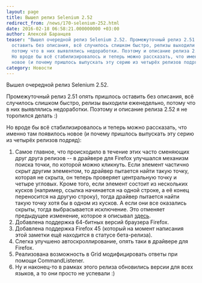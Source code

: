 ```yaml
---
layout: page
title: Вышел релиз Selenium 2.52
redirect_from: /news/170-selenium-252.html
date: 2016-02-18 06:58:21.000000000 +03:00
author: Алексей Баранцев
teaser: "Вышел очередной релиз Selenium 2.52. Промежуточный релиз 2.51 опять пришлось
  оставить без описания, всё случилось слишком быстро, релизы выходили еженедельно,
  потому что в них выявлялись недоработки. Поэтому и описание релиза 2.52 я не торопился делать :)
  Но вроде бы всё стабилизировалось и теперь можно рассказать, что именно там появилось
  новое (и почему пришлось выпускать эту серию из четырёх релизов подряд)"
category: Новости
---
```

<p>Вышел очередной релиз Selenium 2.52.</p>
<p>Промежуточный релиз 2.51 опять пришлось оставить без описания, всё случилось слишком быстро, релизы выходили еженедельно, потому что в них выявлялись недоработки. Поэтому и описание релиза 2.52 я не торопился делать :)</p>
<p>Но вроде бы всё стабилизировалось и теперь можно рассказать, что именно там появилось новое (и почему пришлось выпускать эту серию из четырёх релизов подряд):</p>
<ol>
<li>Самое главное, что происходило в течение этих часто сменяющих друг друга релизов -- в драйвере для Firefox улучшался механизм поиска точки, по которой можно кликнуть. Если элемент частично скрыт другим элементом, то драйвер пытается найти такую точку, которая не скрыта, он теперь проверяет центральную точку и четыре угловых. Кроме того, если элемент состоит из нескольких кусков (например, ссылка начинается на одной строке, а её конец переносится на другую строку), тогда драйвер пытается найти такую точку хотя бы в одном из кусков. А если они все оказались скрыты, тогда выбрасывается исключение. Это отменяет предыдущее изменение, которое я описывал <a href="blog/159-click-topmost-elemnt.html">здесь</a>.</li>
<li>Добавлена поддержка 64-битных версий браузера Firefox.</li>
<li>Добавлена поддержка Firefox 45 (который на момент написания этой заметки ещё находится в статусе бета-релиза).</li>
<li>Слегка улучшено автоскроллирование, опять таки в драйвере для Firefox.</li>
<li>Реализована возможность в Grid модифицировать ответы при помощи CommandListener.</li>
<li>Ну и наконец-то в рамках этого релиза обновились версии для всех языков, а то они просто не успевали :)</li>
</ol>

